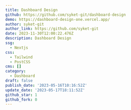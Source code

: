 ```yaml
---
title: Dashboard Design
github: https://github.com/syket-git/dashboard-design
demo: https://dashboard-design-one.vercel.app/
author: syket-git
author_link: https://github.com/syket-git
date: 2023-11-30T12:00:22.476Z
description: Dashboard Design
ssg:
  - Nextjs
css:
  - Tailwind
  - PostCSS
cms: []
category:
  - Dashboard
draft: false
publish_date: '2023-05-16T10:16:52Z'
update_date: '2023-05-17T18:11:52Z'
github_star: 1
github_fork: 0
---
```


